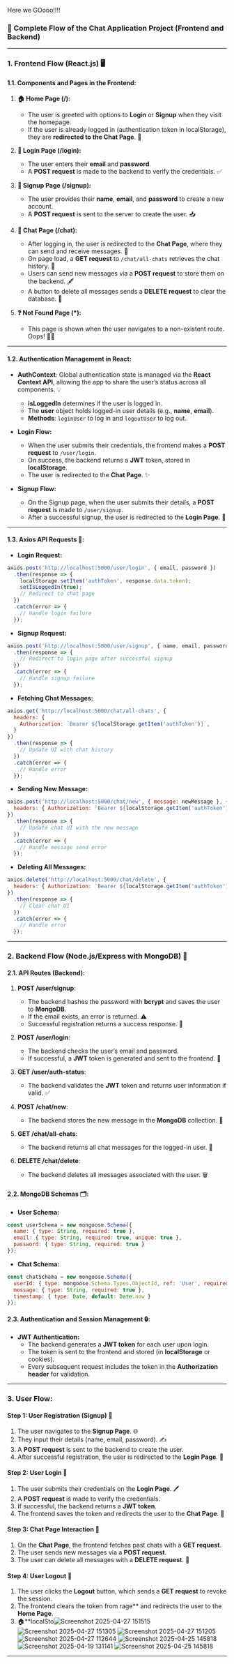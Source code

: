 Here we GOooo!!!!

### **🔄 Complete Flow of the Chat Application Project (Frontend and Backend)**

---

### **1. Frontend Flow (React.js) 🖥️**

#### **1.1. Components and Pages in the Frontend:**

1. **🏠 Home Page (/):**
   - The user is greeted with options to **Login** or **Signup** when they visit the homepage.
   - If the user is already logged in (authentication token in localStorage), they are **redirected to the Chat Page**. 🚀

2. **🔑 Login Page (/login):**
   - The user enters their **email** and **password**.
   - A **POST request** is made to the backend to verify the credentials. ✅

3. **📝 Signup Page (/signup):**
   - The user provides their **name**, **email**, and **password** to create a new account.
   - A **POST request** is sent to the server to create the user. 📥

4. **💬 Chat Page (/chat):**
   - After logging in, the user is redirected to the **Chat Page**, where they can send and receive messages. 💌
   - On page load, a **GET request** to `/chat/all-chats` retrieves the chat history. 📜
   - Users can send new messages via a **POST request** to store them on the backend. 🖋️
   - A button to delete all messages sends a **DELETE request** to clear the database. 🧹

5. **❓ Not Found Page (*):**
   - This page is shown when the user navigates to a non-existent route. Oops! 🤦‍♂️

---

#### **1.2. Authentication Management in React:**

- **AuthContext**: Global authentication state is managed via the **React Context API**, allowing the app to share the user’s status across all components. 💡
  - **isLoggedIn** determines if the user is logged in.
  - The **user** object holds logged-in user details (e.g., **name**, **email**).
  - **Methods**: `loginUser` to log in and `logoutUser` to log out.

- **Login Flow:**
  - When the user submits their credentials, the frontend makes a **POST request** to `/user/login`.
  - On success, the backend returns a **JWT** token, stored in **localStorage**.
  - The user is redirected to the **Chat Page**. ✨

- **Signup Flow:**
  - On the Signup page, when the user submits their details, a **POST request** is made to `/user/signup`.
  - After a successful signup, the user is redirected to the **Login Page**. 🚪

---

#### **1.3. Axios API Requests 📡:**

- **Login Request:**
  
```js
axios.post('http://localhost:5000/user/login', { email, password })
  .then(response => {
    localStorage.setItem('authToken', response.data.token);
    setIsLoggedIn(true);
    // Redirect to chat page
  })
  .catch(error => {
    // Handle login failure
  });
```

- **Signup Request:**
  
```js
axios.post('http://localhost:5000/user/signup', { name, email, password })
  .then(response => {
    // Redirect to login page after successful signup
  })
  .catch(error => {
    // Handle signup failure
  });
```

- **Fetching Chat Messages:**
  
```js
axios.get('http://localhost:5000/chat/all-chats', {
  headers: {
    Authorization: `Bearer ${localStorage.getItem('authToken')}`,
  }
})
  .then(response => {
    // Update UI with chat history
  })
  .catch(error => {
    // Handle error
  });
```

- **Sending New Message:**
  
```js
axios.post('http://localhost:5000/chat/new', { message: newMessage }, {
  headers: { Authorization: `Bearer ${localStorage.getItem('authToken')}` }
})
  .then(response => {
    // Update chat UI with the new message
  })
  .catch(error => {
    // Handle message send error
  });
```

- **Deleting All Messages:**
  
```js
axios.delete('http://localhost:5000/chat/delete', {
  headers: { Authorization: `Bearer ${localStorage.getItem('authToken')}` }
})
  .then(response => {
    // Clear chat UI
  })
  .catch(error => {
    // Handle error
  });
```

---

### **2. Backend Flow (Node.js/Express with MongoDB) 🔧**

#### **2.1. API Routes (Backend):**

1. **POST /user/signup**:
   - The backend hashes the password with **bcrypt** and saves the user to **MongoDB**.
   - If the email exists, an error is returned. ⚠️
   - Successful registration returns a success response. 🎉

2. **POST /user/login**:
   - The backend checks the user’s email and password.
   - If successful, a **JWT** token is generated and sent to the frontend. 🔐

3. **GET /user/auth-status**:
   - The backend validates the **JWT** token and returns user information if valid. ✅

4. **POST /chat/new**:
   - The backend stores the new message in the **MongoDB** collection. 💾

5. **GET /chat/all-chats**:
   - The backend returns all chat messages for the logged-in user. 📜

6. **DELETE /chat/delete**:
   - The backend deletes all messages associated with the user. 🗑️

#### **2.2. MongoDB Schemas 🗂️:**

- **User Schema:**
  
```js
const userSchema = new mongoose.Schema({
  name: { type: String, required: true },
  email: { type: String, required: true, unique: true },
  password: { type: String, required: true }
});
```

- **Chat Schema:**
  
```js
const chatSchema = new mongoose.Schema({
  userId: { type: mongoose.Schema.Types.ObjectId, ref: 'User', required: true },
  message: { type: String, required: true },
  timestamp: { type: Date, default: Date.now }
});
```

#### **2.3. Authentication and Session Management 🔒:**

- **JWT Authentication:**
  - The backend generates a **JWT token** for each user upon login.
  - The token is sent to the frontend and stored (in **localStorage** or cookies).
  - Every subsequent request includes the token in the **Authorization header** for validation.

---

### **3. User Flow:**

#### **Step 1: User Registration (Signup) 📝**

1. The user navigates to the **Signup Page**. 🌐
2. They input their details (name, email, password). ✍️
3. A **POST request** is sent to the backend to create the user.
4. After successful registration, the user is redirected to the **Login Page**. 🔑

#### **Step 2: User Login 🔑**

1. The user submits their credentials on the **Login Page**. 🖊️
2. A **POST request** is made to verify the credentials.
3. If successful, the backend returns a **JWT token**.
4. The frontend saves the token and redirects the user to the **Chat Page**. 💬

#### **Step 3: Chat Page Interaction 💬**

1. On the **Chat Page**, the frontend fetches past chats with a **GET request**.
2. The user sends new messages via a **POST request**.
3. The user can delete all messages with a **DELETE request**. 🧹

#### **Step 4: User Logout 🚪**

1. The user clicks the **Logout** button, which sends a **GET request** to revoke the session.
2. The frontend clears the token from rage** and redirects the user to the **Home Page**.
3. 🏠**localSto![Screenshot 2025-04-27 151515](https://github.com/user-attachments/assets/ae8ba3e5-3dcd-4bc8-9387-eca07a207d83)
![Screenshot 2025-04-27 151305](https://github.com/user-attachments/assets/e4cfee8e-aa01-49fe-b550-4d5c1a9dcd08)
![Screenshot 2025-04-27 151205](https://github.com/user-attachments/assets/85f8dfec-eb2f-497f-8f02-880501753281)
![Screenshot 2025-04-27 112644](https://github.com/user-attachments/assets/b1d1ba56-cb3d-48ef-9d9e-3c870801e869)
![Screenshot 2025-04-25 145818](https://github.com/user-attachments/assets/c919bf8b-7013-4ded-9916-e5159f11dc33)
![Screenshot 2025-04-19 131141](https://github.com/user-attachments/assets/2b9ea1e8-2850-4256-b5b8-76dc09cb5f7d)
![Screenshot 2025-04-25 145818](https://github.com/user-attachments/assets/6bca59c4-bedf-4080-a615-0768a952e7cd)


---
